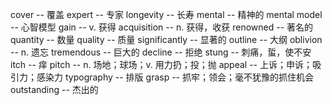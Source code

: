 cover             -- 覆盖
expert            -- 专家
longevity         -- 长寿
mental            -- 精神的
mental model      -- 心智模型
gain              -- v. 获得
acquisition       -- n. 获得，收获
renowned          -- 著名的
quantity          -- 数量
quality           -- 质量
significantly     -- 显著的
outline           -- 大纲
oblivion          -- n. 遗忘
tremendous        -- 巨大的
decline           -- 拒绝
stung             -- 刺痛，蜇，使不安
itch              -- 痒
pitch             -- n. 场地；球场；v. 用力扔；投；抛
appeal            -- 上诉；申诉；吸引力；感染力
typography        -- 排版
grasp             -- 抓牢；领会；毫不犹豫的抓住机会
outstanding       -- 杰出的

